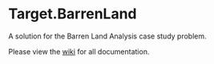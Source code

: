 # Target.BarrenLand
A solution for the Barren Land Analysis case study problem.

Please view the [wiki](https://github.com/LaSerutouEttal/Target.BarrenLand/wiki/Barren-Land-Analysis-Documentation) for all documentation.
